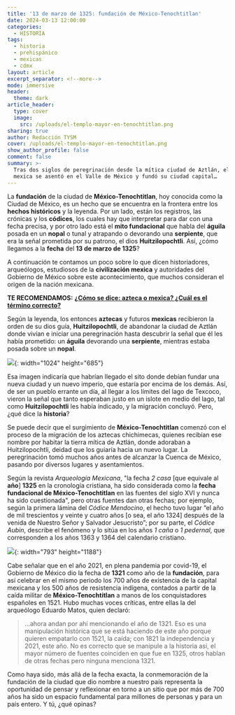 ```yaml
---
title: '13 de marzo de 1325: fundación de México-Tenochtitlan'
date: 2024-03-13 12:00:00
categories:
  - HISTORIA
tags:
  - historia
  - prehispánico
  - mexicas
  - cdmx
layout: article
excerpt_separator: <!--more-->
mode: immersive
header:
  theme: dark
article_header:
  type: cover
  image:
    src: /uploads/el-templo-mayor-en-tenochtitlan.png
sharing: true
author: Redacción TYSM
cover: /uploads/el-templo-mayor-en-tenochtitlan.png
show_author_profile: false
comment: false
summary: >-
  Tras dos siglos de peregrinación desde la mítica ciudad de Aztlán, el pueblo
  mexica se asentó en el Valle de México y fundó su ciudad capital…
---
```

La **fundación** de la ciudad de **México-Tenochtitlan**, hoy conocida como la Ciudad de México, es un hecho que se encuentra en la frontera entre los **hechos históricos** y la leyenda. Por un lado, están los registros, las crónicas y los **códices**, los cuales hay que interpretar para dar con una fecha precisa, y por otro lado está el **mito fundacional** que habla del **águila** posada en un **nopal** o tunal y atrapando o devorando una **serpiente**, que era la señal prometida por su patrono, el dios **Huitzilopochtli**. Así, ¿cómo llegamos a la **fecha** del **13 de marzo de 1325**?

A continuación te contamos un poco sobre lo que dicen historiadores, arqueólogos, estudiosos de la **civilización mexica** y autoridades del Gobierno de México sobre este acontecimiento, que muchos consideran el origen de la nación mexicana.

**TE RECOMENDAMOS:** [**¿Cómo se dice: azteca o mexica? ¿Cuál es el término correcto?**]()

Según la leyenda, los entonces **aztecas** y futuros **mexicas** recibieron la orden de su dios guía, **Huitzilopochtli**, de abandonar la ciudad de Aztlán donde vivían e iniciar una peregrinación hasta descubrir la señal que él les había prometido: un **águila** devorando una **serpiente**, mientras estaba posada sobre un **nopal**.

![](https://upload.wikimedia.org/wikipedia/commons/thumb/d/d7/SculptureEagleNopalZocalo02.JPG/1024px-SculptureEagleNopalZocalo02.JPG){: width="1024" height="685"}

Esa imagen indicaría  que habrían llegado el sito  donde debían fundar una nueva ciudad y un nuevo imperio, que estaría por encima de los demás. Así, de ser un pueblo errante un día, al llegar a los límites del lago de Texcoco, vieron la señal que tanto esperaban justo en un islote en medio del lago, tal como **Huitzilopochtli** les había indicado, y la migración concluyó. Pero, ¿qué dice la **historia**?

Se puede decir que el surgimiento de **México-Tenochtitlan** comenzó con el proceso de la migración de los aztecas chichimecas, quienes recibían ese nombre por habitar la tierra mítica de Aztlán,  donde adoraban a Huitzilopochtli, deidad que los guiaría hacia un nuevo lugar. La peregrinación tomó muchos años antes de alcanzar la Cuenca de México, pasando por diversos lugares y asentamientos.

Según la revista *Arqueología Mexicana*, "la fecha *2 casa* \[que equivale al **año**\] **1325** en la cronología cristiana, ha sido considerada como la **fecha fundacional de México-Tenochtitlan** en las fuentes del siglo XVI y nunca ha sido cuestionada", pero otras fuentes dan otras fechas; por ejemplo, según la primera lámina del *Códice Mendocino*, el hecho tuvo lugar “el año de mil trescientos y veinte y cuatro años \[o sea, el año 1324\] después de la venida de Nuestro Señor y Salvador Jesucristo”; por su parte, el *Códice Aubin*, describe el fenómeno y lo sitúa en los años *1 caña* o *1 pedernal*, que corresponden a los años 1363 y 1364 del calendario cristiano.

![](https://upload.wikimedia.org/wikipedia/commons/0/03/First_page_of_the_Codex_Mendoza%2C_ca._1541_restored.jpeg){: width="793" height="1188"}

Cabe señalar que en el año 2021, en plena pandemia por covid-19, el Gobierno de México dio la fecha de **1321** como año de la **fundación**, para así celebrar en el mismo periodo los 700 años de existencia de la capital mexicana y los 500 años de resistencia indígena, contados a partir de la caída militar de **México-Tenochtitlan** a manos de los conquistadores españoles en 1521. Hubo muchas voces críticas, entre ellas la del arqueólogo Eduardo Matos, quien declaró:

> …ahora andan por ahí mencionando el año de 1321. Eso es una manipulación histórica que se está haciendo de este año porque quieren empatarlo con 1521, la caída; con 1821 la independencia y 2021, este año. No es correcto que se manipule a la historia así, el mayor número de fuentes coinciden en que fue en 1325, otros hablan de otras fechas pero ninguna menciona 1321.

Como haya sido, más allá de la fecha exacta, la conmemoración de la fundación de la ciudad que dio nombre a nuestro país representa la oportunidad de pensar y reflexionar en torno a un sitio que por más de 700 años ha sido un espacio fundamental para millones de personas y para un país entero. Y tú, ¿qué opinas?